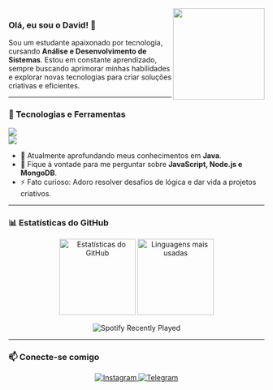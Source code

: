 <img align="right" src="https://media.giphy.com/media/v1.Y2lkPTc5MGI3NjExMGpzOXJuenhieGVzMjE0NTA3cjlxOGo0d3RyZ3ZkMzBhcG00Z2YzOSZlcD12MV9naWZzX3NlYXJjaCZjdD1n/KGd6ns7MR1gPCRT52z/giphy.gif" width="180"/>

### Olá, eu sou o David! 👋

<p>
  Sou um estudante apaixonado por tecnologia, cursando <strong>Análise e Desenvolvimento de Sistemas</strong>. Estou em constante aprendizado, sempre buscando aprimorar minhas habilidades e explorar novas tecnologias para criar soluções criativas e eficientes.
</p>

---

### 🚀 Tecnologias e Ferramentas

<p align="left">
  <a href="https://skillicons.dev">
    <img src="https://skillicons.dev/icons?i=html,css,javascript,typescript,nodejs,python,java" />
  </a>
  <br>
  <a href="https://skillicons.dev">
    <img src="https://skillicons.dev/icons?i=git,github,vscode,jenkins,mongodb" />
  </a>
</p>

-   🌱 Atualmente aprofundando meus conhecimentos em **Java**.
-   💬 Fique à vontade para me perguntar sobre **JavaScript, Node.js e MongoDB**.
-   ⚡ Fato curioso: Adoro resolver desafios de lógica e dar vida a projetos criativos.

---

### 📊 Estatísticas do GitHub

<p align="center">
  <img src="https://github-readme-stats.vercel.app/api?username=roge-rdv&show_icons=true&include_all_commits=true&count_private=true&theme=dracula&locale=pt-br" height="150" alt="Estatísticas do GitHub" />
  <img src="https://github-readme-stats.vercel.app/api/top-langs/?username=roge-rdv&layout=compact&langs_count=7&theme=dracula&locale=pt-br" height="150" alt="Linguagens mais usadas" />
</p>

<p align="center">
  <img src="https://spotify-recently-played-readme.vercel.app/api?user=31xixcz4vmvixa6gfmewqlmz6azq" alt="Spotify Recently Played" />
</p>

---

### 📫 Conecte-se comigo

<p align="center">
  <a href="https://instagram.com/roge_rdv" target="_blank">
    <img src="https://img.shields.io/badge/Instagram-E4405F?style=for-the-badge&logo=instagram&logoColor=white" alt="Instagram"/>
  </a>
  <a href="https://t.me/roge_rdv" target="_blank">
    <img src="https://img.shields.io/badge/Telegram-2CA5E0?style=for-the-badge&logo=telegram&logoColor=white" alt="Telegram"/>
  </a>
</p>
